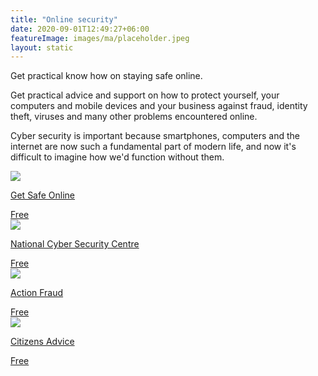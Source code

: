 ```yaml
---
title: "Online security"
date: 2020-09-01T12:49:27+06:00
featureImage: images/ma/placeholder.jpeg
layout: static
---
```


Get practical know how on staying safe online.

Get practical advice and support on how to protect yourself, your computers and mobile devices and your business against fraud, identity theft, viruses and many other problems encountered online.

Cyber security is important because smartphones, computers and the internet are now such a fundamental part of modern life, and now it's difficult to imagine how we'd function without them.

<a class="ma-link" href="https://www.getsafeonline.org/"><div class="ma-card ma-card-Learning"><div class="ma-icon"><img src ="/images/icon-check.png"/></div><div class="ma-name"><p>Get Safe Online</p></div><div class="ma-paid-text"><span>Free</span></div></div></a><a class="ma-link" href="https://www.ncsc.gov.uk/section/information-for/individuals-families"><div class="ma-card ma-card-Learning"><div class="ma-icon"><img src ="/images/icon-check.png"/></div><div class="ma-name"><p>National Cyber Security Centre</p></div><div class="ma-paid-text"><span>Free</span></div></div></a><a class="ma-link" href="https://www.actionfraud.police.uk/"><div class="ma-card ma-card-Learning"><div class="ma-icon"><img src ="/images/icon-check.png"/></div><div class="ma-name"><p>Action Fraud</p></div><div class="ma-paid-text"><span>Free</span></div></div></a><a class="ma-link" href="https://www.citizensadvice.org.uk/consumer/scams/get-help-with-online-scams/"><div class="ma-card ma-card-Learning"><div class="ma-icon"><img src ="/images/icon-check.png"/></div><div class="ma-name"><p>Citizens Advice</p></div><div class="ma-paid-text"><span>Free</span></div></div></a>  

<br/><br/>






